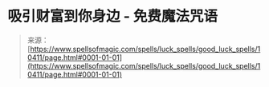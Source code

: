 <!--yml

category: 未分类

date: 2024-06-12 18:47:00

-->

# 吸引财富到你身边 - 免费魔法咒语

> 来源：[https://www.spellsofmagic.com/spells/luck_spells/good_luck_spells/10411/page.html#0001-01-01](https://www.spellsofmagic.com/spells/luck_spells/good_luck_spells/10411/page.html#0001-01-01)
